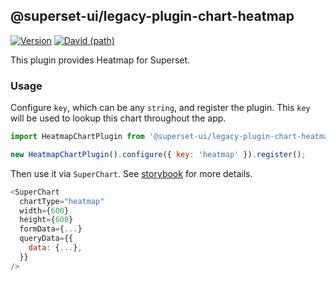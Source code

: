 ## @superset-ui/legacy-plugin-chart-heatmap

[![Version](https://img.shields.io/npm/v/@superset-ui/legacy-plugin-chart-heatmap.svg?style=flat-square)](https://www.npmjs.com/package/@superset-ui/legacy-plugin-chart-heatmap)
[![David (path)](https://img.shields.io/david/apache-superset/superset-ui-plugins.svg?path=packages%2Fsuperset-ui-legacy-plugin-chart-heatmap&style=flat-square)](https://david-dm.org/apache-superset/superset-ui-plugins?path=packages/superset-ui-legacy-plugin-chart-heatmap)

This plugin provides Heatmap for Superset.

### Usage

Configure `key`, which can be any `string`, and register the plugin. This `key` will be used to
lookup this chart throughout the app.

```js
import HeatmapChartPlugin from '@superset-ui/legacy-plugin-chart-heatmap';

new HeatmapChartPlugin().configure({ key: 'heatmap' }).register();
```

Then use it via `SuperChart`. See
[storybook](https://apache-superset.github.io/superset-ui-plugins/?selectedKind=plugin-chart-heatmap)
for more details.

```js
<SuperChart
  chartType="heatmap"
  width={600}
  height={600}
  formData={...}
  queryData={{
    data: {...},
  }}
/>
```
